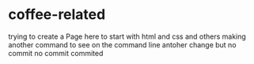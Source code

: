 # coffee-related
trying to create a Page here to start with html and css and others
making another command to see on the command line
antoher change but no commit 
no commit
commited


